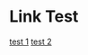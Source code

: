 # Link Test

[test 1](https://docs.google.com/document/d/190WOKKuxl3qwDcGi17w7_Vq2upbrIWwJavsh0fS12OE/edit#)
[test 2](https://docs.google.com/document/d/1LnSfvTG_Hn2fxDtFMuhBhJqsf9336Bm1ljux2Af9FqE/edit?pli=1)